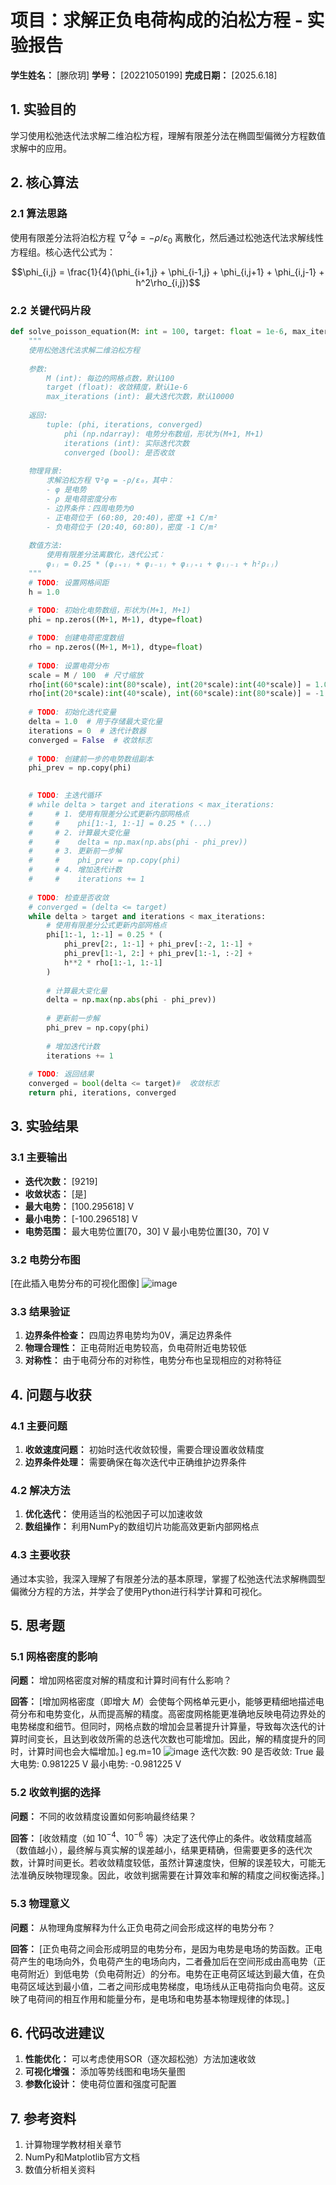 # 项目：求解正负电荷构成的泊松方程 - 实验报告

**学生姓名：** [滕欣玥] **学号：** [20221050199] **完成日期：** [2025.6.18]

## 1. 实验目的

学习使用松弛迭代法求解二维泊松方程，理解有限差分法在椭圆型偏微分方程数值求解中的应用。

## 2. 核心算法

### 2.1 算法思路

使用有限差分法将泊松方程 $\nabla^2 \phi = -\rho/\varepsilon_0$ 离散化，然后通过松弛迭代法求解线性方程组。核心迭代公式为：

$$\phi_{i,j} = \frac{1}{4}(\phi_{i+1,j} + \phi_{i-1,j} + \phi_{i,j+1} + \phi_{i,j-1} + h^2\rho_{i,j})$$

### 2.2 关键代码片段

```python
def solve_poisson_equation(M: int = 100, target: float = 1e-6, max_iterations: int = 10000) -> Tuple[np.ndarray, int, bool]:
    """
    使用松弛迭代法求解二维泊松方程
    
    参数:
        M (int): 每边的网格点数，默认100
        target (float): 收敛精度，默认1e-6
        max_iterations (int): 最大迭代次数，默认10000
    
    返回:
        tuple: (phi, iterations, converged)
            phi (np.ndarray): 电势分布数组，形状为(M+1, M+1)
            iterations (int): 实际迭代次数
            converged (bool): 是否收敛
    
    物理背景:
        求解泊松方程 ∇²φ = -ρ/ε₀，其中：
        - φ 是电势
        - ρ 是电荷密度分布
        - 边界条件：四周电势为0
        - 正电荷位于 (60:80, 20:40)，密度 +1 C/m²
        - 负电荷位于 (20:40, 60:80)，密度 -1 C/m²
    
    数值方法:
        使用有限差分法离散化，迭代公式：
        φᵢⱼ = 0.25 * (φᵢ₊₁ⱼ + φᵢ₋₁ⱼ + φᵢⱼ₊₁ + φᵢⱼ₋₁ + h²ρᵢⱼ)
    """
    # TODO: 设置网格间距
    h = 1.0
    
    # TODO: 初始化电势数组，形状为(M+1, M+1)
    phi = np.zeros((M+1, M+1), dtype=float)

    # TODO: 创建电荷密度数组
    rho = np.zeros((M+1, M+1), dtype=float)
    
    # TODO: 设置电荷分布
    scale = M / 100  # 尺寸缩放
    rho[int(60*scale):int(80*scale), int(20*scale):int(40*scale)] = 1.0
    rho[int(20*scale):int(40*scale), int(60*scale):int(80*scale)] = -1.0
    
    # TODO: 初始化迭代变量
    delta = 1.0  # 用于存储最大变化量
    iterations = 0  # 迭代计数器
    converged = False  # 收敛标志
    
    # TODO: 创建前一步的电势数组副本
    phi_prev = np.copy(phi)

    
    # TODO: 主迭代循环
    # while delta > target and iterations < max_iterations:
    #     # 1. 使用有限差分公式更新内部网格点
    #     #    phi[1:-1, 1:-1] = 0.25 * (...)
    #     # 2. 计算最大变化量
    #     #    delta = np.max(np.abs(phi - phi_prev))
    #     # 3. 更新前一步解
    #     #    phi_prev = np.copy(phi)
    #     # 4. 增加迭代计数
    #     #    iterations += 1
    
    # TODO: 检查是否收敛
    # converged = (delta <= target)
    while delta > target and iterations < max_iterations:
        # 使用有限差分公式更新内部网格点
        phi[1:-1, 1:-1] = 0.25 * (
            phi_prev[2:, 1:-1] + phi_prev[:-2, 1:-1] +
            phi_prev[1:-1, 2:] + phi_prev[1:-1, :-2] +
            h**2 * rho[1:-1, 1:-1]
        )
        
        # 计算最大变化量
        delta = np.max(np.abs(phi - phi_prev))
        
        # 更新前一步解
        phi_prev = np.copy(phi)
    
        # 增加迭代计数
        iterations += 1
    
    # TODO: 返回结果
    converged = bool(delta <= target)#  收敛标志
    return phi, iterations, converged
```

## 3. 实验结果

### 3.1 主要输出

- **迭代次数：** [9219]
- **收敛状态：** [是]
- **最大电势：** [100.295618] V
- **最小电势：** [-100.296518] V
- **电势范围：** 最大电势位置[70，30] V 最小电势位置[30，70] V
                  

### 3.2 电势分布图

[在此插入电势分布的可视化图像]
![image](https://github.com/user-attachments/assets/87f25854-2cfa-4118-9a67-b726f95cc723)


### 3.3 结果验证

1. **边界条件检查：** 四周边界电势均为0V，满足边界条件
2. **物理合理性：** 正电荷附近电势较高，负电荷附近电势较低
3. **对称性：** 由于电荷分布的对称性，电势分布也呈现相应的对称特征

## 4. 问题与收获

### 4.1 主要问题

1. **收敛速度问题：** 初始时迭代收敛较慢，需要合理设置收敛精度
2. **边界条件处理：** 需要确保在每次迭代中正确维护边界条件

### 4.2 解决方法

1. **优化迭代：** 使用适当的松弛因子可以加速收敛
2. **数组操作：** 利用NumPy的数组切片功能高效更新内部网格点

### 4.3 主要收获

通过本实验，我深入理解了有限差分法的基本原理，掌握了松弛迭代法求解椭圆型偏微分方程的方法，并学会了使用Python进行科学计算和可视化。

## 5. 思考题

### 5.1 网格密度的影响

**问题：** 增加网格密度对解的精度和计算时间有什么影响？

**回答：** [增加网格密度（即增大 $M$）会使每个网格单元更小，能够更精细地描述电荷分布和电势变化，从而提高解的精度。高密度网格能更准确地反映电荷边界处的电势梯度和细节。但同时，网格点数的增加会显著提升计算量，导致每次迭代的计算时间变长，且达到收敛所需的总迭代次数也可能增加。因此，解的精度提升的同时，计算时间也会大幅增加。]
eg.m=10
![image](https://github.com/user-attachments/assets/8fe50083-892b-4e05-8e57-e463cabfd825)
迭代次数: 90
是否收敛: True
最大电势: 0.981225 V
最小电势: -0.981225 V

### 5.2 收敛判据的选择

**问题：** 不同的收敛精度设置如何影响最终结果？

**回答：** [收敛精度（如 $10^{-4}$、$10^{-6}$ 等）决定了迭代停止的条件。收敛精度越高（数值越小），最终解与真实解的误差越小，结果更精确，但需要更多的迭代次数，计算时间更长。若收敛精度较低，虽然计算速度快，但解的误差较大，可能无法准确反映物理现象。因此，收敛判据需要在计算效率和解的精度之间权衡选择。]

### 5.3 物理意义

**问题：** 从物理角度解释为什么正负电荷之间会形成这样的电势分布？

**回答：** [正负电荷之间会形成明显的电势分布，是因为电势是电场的势函数。正电荷产生的电场向外，负电荷产生的电场向内，二者叠加后在空间形成由高电势（正电荷附近）到低电势（负电荷附近）的分布。电势在正电荷区域达到最大值，在负电荷区域达到最小值，二者之间形成电势梯度，电场线从正电荷指向负电荷。这反映了电荷间的相互作用和能量分布，是电场和电势基本物理规律的体现。]

## 6. 代码改进建议

1. **性能优化：** 可以考虑使用SOR（逐次超松弛）方法加速收敛
2. **可视化增强：** 添加等势线图和电场矢量图
3. **参数化设计：** 使电荷位置和强度可配置

## 7. 参考资料

1. 计算物理学教材相关章节
2. NumPy和Matplotlib官方文档
3. 数值分析相关资料
